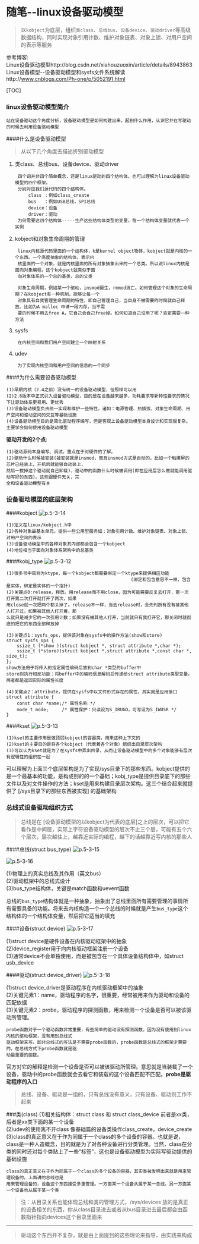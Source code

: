 随笔--linux设备驱动模型
=======================

> 以`kobject`为底层，组织`类class`、`总线bus`、`设备device`、`驱动driver`等高级数据结构，同时实现对象引用计数、维护对象链表、对象上锁、对用户空间的表示等服务

参考博客:<br>
Linux设备驱动模型http://blog.csdn.net/xiahouzuoxin/article/details/8943863<br>
Linux设备模型--设备驱动模型和sysfs文件系统解读http://www.cnblogs.com/Ph-one/p/5052191.html

[TOC]

### linux设备驱动模型简介

    站在设备驱动这个角度分析，设备驱动模型是如何构建出来，起到什么作用，认识它并在写驱动的时候去利用设备驱动模型

####什么是设备驱动模型
> 从以下几个角度去描述折别驱动模型

1. 类class、总线bus、设备device、驱动driver


        四个词并非四个简单概念，还是linux驱动的四个结构体，也可以理解为linux设备驱动模型的四个框架。
        分别对应我们源代码的四个结构体。
            class ：例如class_create
            bus   ：例如USB总线，SPI总线
            device：设备
            driver：驱动
        为何需要这四个结构体-----生产这些结构体类型的变量，每一个结构体变量就代表一个实例

2. kobject和对象生命周期的管理


        linux内核源代码里面的一个结构体，k是kernel object物体，kobject就是内核的一个东西。一个高度抽象的结构体，表示内
        核里面的一个对象，就是内核里面的所有对象抽象出来的一个总类。所以说linux内核是面向对象编程。这个kobject就类似于面
        向对象体系的一个总的基类，总的父类
        
        对象生命周期，例如某一个驱动，insmod诞生，rmmod消亡。如何管理这个对象的生命周期？在kobject有一种机制，能够让每一个
        对象具有自我管理生命周期的特性，即自己管理自己，当自身不被需要的时候就自己释放。比如为A malloc 申请一段内存，当不需
        要的时候不用去free A，它自己会自己free掉。如何知道自己没用了呢？肯定需要一种方法

3. sysfs

        在内核空间和我们用户空间建立一个映射关系
        
4. udev

        为了实现内核空间和用户空间的信息的一个同步
        
####为什么需要设备驱动模型

    (1)早期内核（2.4之前）没有统一的设备驱动模型，但照样可以用
    (2)2.6版本中正式引入设备驱动模型，目的是在设备越来越多，功耗要求等新特性要求的情况下让驱动体系更易用、更优秀
    (3)设备驱动模型负责统一实现和维护一些特性，诸如：电源管理、热插拔、对象生命周期、用户空间和驱动空间的交互等基础设施
    (4)设备驱动模型目的是简化驱动程序编写，但是客观上设备驱动模型本身设计和实现很复杂。主要学会如何使用设备驱动模型

**驱动开发的2个点**:

    (1)驱动源码本身编写、调试。重点在于对硬件的了解。
    (2)驱动什么时候被安装(被安装就是insmod，而且insmod方式是自动的，比如一个触摸屏的芯片已经装上，开机后就能够自动装上，
    然后一拔掉这个驱动就自己卸载)、驱动中的函数什么时候被调用(即在应用层怎么做就能调用驱动写好的东西)。这些跟硬件无关，完
    全和设备驱动模型有关

### 设备驱动模型的底层架构

####kobject
![p.5-3-14](https://raw.githubusercontent.com/TongxinV/oneBook/master/0.5.Linux-Driver%20Development/assets/%E5%9B%BE%E7%89%87.5-3-14.png)

    (1)定义在linux/kobject.h中
    (2)各种对象最基本单元，提供一些公用型服务如：对象引用计数、维护对象链表、对象上锁、对用户空间的表示
    (3)设备驱动模型中的各种对象其内部都会包含一个kobject
    (4)地位相当于面向对象体系架构中的总基类

####kobj_type
![p.5-3-12](https://raw.githubusercontent.com/TongxinV/oneBook/master/0.5.Linux-Driver%20Development/assets/%E5%9B%BE%E7%89%87.5-3-12.png)

    (1)很多书中简称为ktype，每一个kobject都需要绑定一个ktype来提供相应功能
                                                   (绑定和包含意思不一样，包含是实体，绑定是实体的一个指针)
    (2)关键点0:release，释放。用release而不用close，因为可能需要反复去打开，第一次打开第二次打开就打开了两次，如果
    用close就一次把两个都关掉了。release不一样，当去release时，会先判断有没有被其他人打开过，如果被其他人打开着，那
    么就只是减少它的一次引用计数；如果没有被其他人打开，当前就只有我打开它，那关闭时就彻底的把它的东西全部释放掉
    
    (3)关键点1：sysfs_ops，提供该对象在sysfs中的操作方法(show和store)
    struct sysfs_ops {
        ssize_t (*show )(struct kobject *, struct attribute *,char *);
        ssize_t (*store)(struct kobject *,struct attribute *,const char *, size_t);
    };
    show方法用于将传入的指定属性编码后放到char *类型的buffer中
    store则执行相反功能：将buffer中的编码信息解码后传递给struct attribute类型变量。两者都是返回实际的属性长度
    
    (4)关键点2：attribute，提供在sysfs中以文件形式存在的属性，其实就是应用接口
    struct attribute {
        const char *name;/* 属性名称 */
        mode_t mode;     /* 属性保护：只读设为S_IRUGO，可写设为S_IWUSR */
    }
    
####kset
![p.5-3-13](https://raw.githubusercontent.com/TongxinV/oneBook/master/0.5.Linux-Driver%20Development/assets/%E5%9B%BE%E7%89%87.5-3-13.png)

    
    (1)kset的主要作用是做顶层kobject的容器类，用来这种上下文的
    (2)kset的主要目的是将各个kobject（代表着各个对象）组织出目录层次架构
    (3)可以认为kset就是为了在sysfs中弄出目录，从而让设备驱动模型中的多个对象能够有层次有逻辑性的组织在一起
    

可以理解为上面三个底层架构是为了实现/sys目录下的那些东西。kobject提供的是一个最基本的功能，是构成别的的一个基础；kobj_type是提供目录底下的那些文件以及对文件操作的方法；kset是用来构建目录层次架构。这三个结合起来就提供了 [/sys目录下的那些东西被实现] 的基础架构

### 总线式设备驱动组织方式

> 总线是在 [设备驱动模型的以kobject为代表的底层]之上的层次，可以把它看作是中间层，实际上字符设备驱动模型的层次不止三个层，可能有五个六个层次。层次越往上，越靠近实际的编程，越下的话越靠近写内核的那些人

####总线(struct bus_type)
![p.5-3-15](https://raw.githubusercontent.com/TongxinV/oneBook/master/0.5.Linux-Driver%20Development/assets/%E5%9B%BE%E7%89%87.5-3-15.png)

![p.5-3-16](https://raw.githubusercontent.com/TongxinV/oneBook/master/0.5.Linux-Driver%20Development/assets/%E5%9B%BE%E7%89%87.5-3-16.png)

(1)物理上的真实总线及其作用（英文bus）<br>
(2)驱动框架中的总线式设计<br>
(3)bus_type结构体，关键是match函数和uevent函数

总线的`bus_type`结构体就是一种抽象，抽象出了总线里面所有需要管理的事情所有需要具备的功能。将来去内核构造一个一个总线的时候就是产生`bus_type`这个结构体的一个结构体变量，然后把它适当的填充


####设备(struct device)
![p.5-3-17](https://raw.githubusercontent.com/TongxinV/oneBook/master/0.5.Linux-Driver%20Development/assets/%E5%9B%BE%E7%89%87.5-3-17.png)

(1)struct device是硬件设备在内核驱动框架中的抽象<br>
(2)device_register用于向内核驱动框架注册一个设备<br>
(3)通常device不会单独使用，而是被包含在一个具体设备结构体中，如struct usb_device


####驱动(struct device_driver)
![p.5-3-18](https://raw.githubusercontent.com/TongxinV/oneBook/master/0.5.Linux-Driver%20Development/assets/%E5%9B%BE%E7%89%87.5-3-18.png)

(1)struct device_driver是驱动程序在内核驱动框架中的抽象<br>
(2)关键元素1：name，驱动程序的名字，很重要，经常被用来作为驱动和设备的匹配依据<br>
(3)关键元素2：probe，驱动程序的探测函数，用来检测一个设备是否可以被该驱动所管理。

    probe函数对于一个驱动函数非常重要，有些简单的驱动没有探测函数，因为没有使用到linux内核的驱动框架，没有用到总线式
    驱动框架来写。即非总线式的写法是不需要probe函数的，probe函数是总线式的框架才需要的。在总线方式下probe函数就是驱
    动最重要的函数。

官方对它的解释是检测一个设备是否可以被该驱动所管理。意思就是当装载了一个设备，驱动中的probe函数就会去看它和装载的这个设备匹配不匹配。**probe是驱动程序的入口**

> 总线、设备、驱动是一组的，只有总线没有意义，只有设备、驱动则工作不起来


###类(class)
(1)相关结构体：struct class 和 struct class_device 前者是xx类，后者是xx类下面的某一个设备<br>
(2)udev的使用离不开class 像基础篇的设备类操作class_create，device_create<br>
(3)class的真正意义在于作为同属于一个class的多个设备的容器。也就是说，class是一种人造概念，目的就是为了对各种设备进行分类管理。当然，class在分类的同时还对每个类贴上了一些“标签”，这也是设备驱动模型为实际写驱动提供的基础设施

    class的真正意义在于作为同属于一个class的多个设备的容器，其实类被发明出来就是用来管理设备的。上面讲的总线也是
    用来管理设备的，设备这个东西接受多重管理。一方面某一个设备从属于某一总线，另一方面某一个设备也从属于某一个类

> 注：从目录关系也能体现总线和类的管理方式，/sys/devices 放的是真正的设备相关的东西，你从class目录进去或者从bus目录进去最后都会由函数指针指向devices这个目录里面来



---------------------------------------------------------------
> 驱动这个东西并不复杂，就是由上面提到的这些理论来指导，由实践来构成








